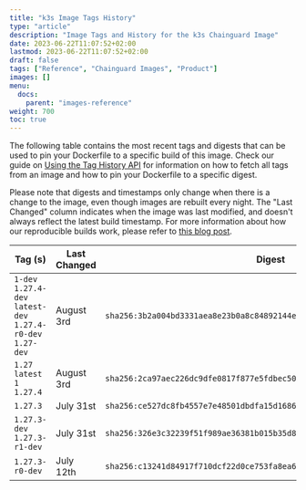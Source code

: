 ```yaml
---
title: "k3s Image Tags History"
type: "article"
description: "Image Tags and History for the k3s Chainguard Image"
date: 2023-06-22T11:07:52+02:00
lastmod: 2023-06-22T11:07:52+02:00
draft: false
tags: ["Reference", "Chainguard Images", "Product"]
images: []
menu:
  docs:
    parent: "images-reference"
weight: 700
toc: true
---
```


The following table contains the most recent tags and digests that can be used to pin your Dockerfile to a specific build of this image. Check our guide on [Using the Tag History API](/chainguard/chainguard-images/using-the-tag-history-api/) for information on how to fetch all tags from an image and how to pin your Dockerfile to a specific digest.

Please note that digests and timestamps only change when there is a change to the image, even though images are rebuilt every night. The "Last Changed" column indicates when the image was last modified, and doesn't always reflect the latest build timestamp. For more information about how our reproducible builds work, please refer to [this blog post](https://www.chainguard.dev/unchained/reproducing-chainguards-reproducible-image-builds).

| Tag (s)                                                       | Last Changed | Digest                                                                    |
|---------------------------------------------------------------|--------------|---------------------------------------------------------------------------|
|  `1-dev` `1.27.4-dev` `latest-dev` `1.27.4-r0-dev` `1.27-dev` | August 3rd   | `sha256:3b2a004bd3331aea8e23b0a8c84892144eacacbfe9668dd1ff5a84c4fab85816` |
|  `1.27` `latest` `1` `1.27.4`                                 | August 3rd   | `sha256:2ca97aec226dc9dfe0817f877e5fdbec50d6b66097e9a738d038b5d9dd7de39e` |
|  `1.27.3`                                                     | July 31st    | `sha256:ce527dc8fb4557e7e48501dbdfa15d16869202a4f54748683cecf8598b09ce01` |
|  `1.27.3-dev` `1.27.3-r1-dev`                                 | July 31st    | `sha256:326e3c32239f51f989ae36381b015b35d818a007ac80ccbc9121aabebbe294d1` |
|  `1.27.3-r0-dev`                                              | July 12th    | `sha256:c13241d84917f710dcf22d0ce753fa8ea6990b93c641121ef053d04b13d6c44f` |
